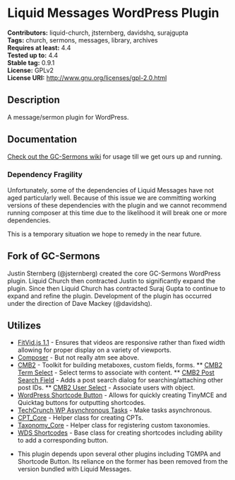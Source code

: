 # Liquid Messages WordPress Plugin #
**Contributors:**      liquid-church, jtsternberg, davidshq, surajgupta  
**Tags:**              church, sermons, messages, library, archives  
**Requires at least:** 4.4  
**Tested up to:**      4.4  
**Stable tag:**        0.9.1  
**License:**           GPLv2  
**License URI:**       http://www.gnu.org/licenses/gpl-2.0.html  

## Description ##
A message/sermon plugin for WordPress.

## Documentation

[Check out the GC-Sermons wiki](https://github.com/jtsternberg/GC-Sermons/wiki) for usage till we get ours up and running.

### Dependency Fragility
Unfortunately, some of the dependencies of Liquid Messages have not aged particularly well. Because of this issue we are committing working versions of these dependencies with the plugin and we cannot recommend running composer at this time due to the likelihood it will break one or more dependencies.

This is a temporary situation we hope to remedy in the near future.

## Fork of GC-Sermons
Justin Sternberg (@jsternberg) created the core GC-Sermons WordPress plugin. Liquid Church then contracted Justin to significantly expand the plugin. Since then Liquid Church has contracted Suraj Gupta to continue to expand and refine the plugin. Development of the plugin has occurred under the direction of Dave Mackey (@davidshq).

## Utilizes
* [FitVid.js 1.1](http://fitvidsjs.com/) - Ensures that videos are responsive rather than fixed width allowing for proper display on a variety of viewports.
* [Composer](https://github.com/composer/composer) - But not really atm see above.
* [CMB2](https://github.com/CMB2/CMB2) - Toolkit for building metaboxes, custom fields, forms.
  ** [CMB2 Term Select](https://github.com/CMB2/cmb2-term-select) - Select terms to associate with content.
  ** [CMB2 Post Search Field](https://github.com/CMB2/CMB2-Post-Search-field) - Adds a post search dialog for searching/attaching other post IDs.
  ** [CMB2 User Select](https://github.com/CMB2/CMB2-User-Select) - Associate users with object.
* [WordPress Shortcode Button](https://github.com/jtsternberg/Shortcode_Button) - Allows for quickly creating TinyMCE and Quicktag buttons for outputting shortcodes.
* [TechCrunch WP Asynchronous Tasks](https://github.com/techcrunch/wp-async-task) - Make tasks asynchronous.
* [CPT_Core](https://github.com/WebDevStudios/CPT_Core) - Helper class for creating CPTs.
* [Taxonomy_Core](https://github.com/WebDevStudios/Taxonomy_Core) - Helper class for registering custom taxonomies.
* [WDS Shortcodes](https://github.com/WebDevStudios/WDS-Shortcodes) - Base class for creating shortcodes including ability to add a corresponding button.
 - This plugin depends upon several other plugins including TGMPA and Shortcode Button. Its reliance on the former has been removed from the version bundled with Liquid Messages.
